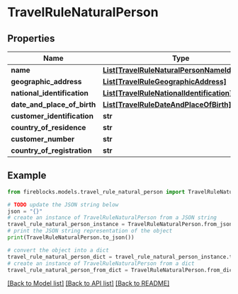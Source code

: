 # TravelRuleNaturalPerson


## Properties

Name | Type | Description | Notes
------------ | ------------- | ------------- | -------------
**name** | [**List[TravelRuleNaturalPersonNameIdentifier]**](TravelRuleNaturalPersonNameIdentifier.md) |  | [optional] 
**geographic_address** | [**List[TravelRuleGeographicAddress]**](TravelRuleGeographicAddress.md) |  | [optional] 
**national_identification** | [**List[TravelRuleNationalIdentification]**](TravelRuleNationalIdentification.md) |  | [optional] 
**date_and_place_of_birth** | [**List[TravelRuleDateAndPlaceOfBirth]**](TravelRuleDateAndPlaceOfBirth.md) |  | [optional] 
**customer_identification** | **str** |  | [optional] 
**country_of_residence** | **str** |  | [optional] 
**customer_number** | **str** |  | [optional] 
**country_of_registration** | **str** |  | [optional] 

## Example

```python
from fireblocks.models.travel_rule_natural_person import TravelRuleNaturalPerson

# TODO update the JSON string below
json = "{}"
# create an instance of TravelRuleNaturalPerson from a JSON string
travel_rule_natural_person_instance = TravelRuleNaturalPerson.from_json(json)
# print the JSON string representation of the object
print(TravelRuleNaturalPerson.to_json())

# convert the object into a dict
travel_rule_natural_person_dict = travel_rule_natural_person_instance.to_dict()
# create an instance of TravelRuleNaturalPerson from a dict
travel_rule_natural_person_from_dict = TravelRuleNaturalPerson.from_dict(travel_rule_natural_person_dict)
```
[[Back to Model list]](../README.md#documentation-for-models) [[Back to API list]](../README.md#documentation-for-api-endpoints) [[Back to README]](../README.md)


